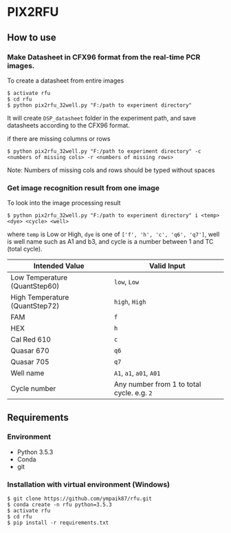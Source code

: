 # PIX2RFU

## How to use
### Make Datasheet in CFX96 format from the real-time PCR images.
To create a datasheet from entire images
```
$ activate rfu
$ cd rfu
$ python pix2rfu_32well.py "F:/path to experiment directory"
```
It will create `DSP_datasheet` folder in the experiment path, and save datasheets according to the CFX96 format.

if there are missing columns or rows
```
$ python pix2rfu_32well.py "F:/path to experiment directory" -c <numbers of missing cols> -r <numbers of missing rows>
```
Note: Numbers of missing cols and rows should be typed without spaces

### Get image recognition result from one image

To look into the image processing result
```
$ python pix2rfu_32well.py "F:/path to experiment directory" i <temp> <dye> <cycle> <well>
```
where `temp` is Low or High, `dye` is one of `['f', 'h', 'c', 'q6', 'q7']`, well is well name such as A1 and b3, and cycle is a number between 1 and TC (total cycle).

Intended Value | Valid Input
---------------|-------------
Low Temperature (QuantStep60) | `low`, `Low`
High Temperature (QuantStep72) | `high`, `High`
FAM | `f`
HEX | `h`
Cal Red 610 | `c`
Quasar 670 | `q6`
Quasar 705 | `q7`
Well name | `A1`, `a1`, `a01`, `A01`
Cycle number | Any number from 1 to total cycle. e.g. `2`

## Requirements
### Environment
- Python 3.5.3
- Conda
- git

### Installation with virtual environment (Windows)
```
$ git clone https://github.com/ympaik87/rfu.git
$ conda create -n rfu python=3.5.3
$ activate rfu
$ cd rfu
$ pip install -r requirements.txt
```
